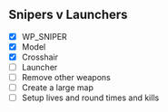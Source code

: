 
Snipers v Launchers
---------------------
 - [x] WP_SNIPER
 - [x] Model
 - [x] Crosshair
 - [ ] Launcher
 - [ ] Remove other weapons
 - [ ] Create a large map
 - [ ] Setup lives and round times and kills
